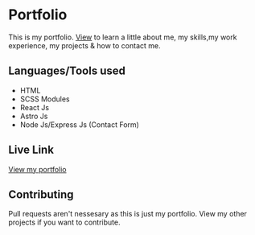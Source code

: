 # Portfolio

This is my portfolio. [View](https://marvinobig.github.io/) to learn a little about me, my skills,my work experience, my projects & how to contact me.

## Languages/Tools used

- HTML
- SCSS Modules
- React Js
- Astro Js
- Node Js/Express Js (Contact Form)

## Live Link

[View my portfolio](https://marvinobig.github.io/)

## Contributing

Pull requests aren't nessesary as this is just my portfolio. View my other projects if you want to contribute.
